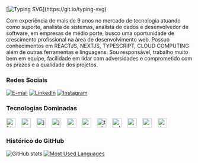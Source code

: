 [![Typing SVG](https://readme-typing-svg.demolab.com?font=Fira+Code&weight=700&pause=1000&color=1600FF&random=false&width=480&lines=Ol%C3%A1%2C+Seja+muito+bem+vindo!)](https://git.io/typing-svg)

<p align="left">
Com experiência de mais de 9 anos no mercado de tecnologia atuando como suporte, analista de sistemas, analista de dados e desenvolvedor de software, em empresas de médio porte, busco uma oportunidade de crescimento profissional na área de desenvolvimento web. Possuo conhecimentos em REACTJS, NEXTJS, TYPESCRIPT, CLOUD COMPUTING além de outras ferramentas e linguagens. Sou responsável, trabalho muito bem em equipe, facilidade em lidar com adversidades e comprometido com os prazos e a qualidade dos projetos.
</p>

<h3 align="left">Redes Sociais</h3>

[![E-mail](https://img.shields.io/badge/-Email-000?style=for-the-badge&logo=microsoft-outlook&logoColor=1600FF&color:FFF)](mailto:alan.barbosa97@outlook.com)
[![LinkedIn](https://img.shields.io/badge/-LinkedIn-000?style=for-the-badge&logo=linkedin&logoColor=1600FF&color:FFF)](https://www.linkedin.com/in/dev-alan-barbosa/)
[![Instagram](https://img.shields.io/badge/-Instagram-000?style=for-the-badge&logo=instagram&logoColor=1600FF&color:FFF)](https://www.instagram.com/alansxsx/)

<h3 align="left">Tecnologias Dominadas</h3>

<div align="left">
  <img src="https://cdn.jsdelivr.net/gh/devicons/devicon/icons/html5/html5-original.svg" height="25" alt="html5 logo"  />
  <img width="8" />
  <img src="https://cdn.jsdelivr.net/gh/devicons/devicon/icons/css3/css3-original.svg" height="25" alt="css3 logo"  />
  <img width="8" />
  <img src="https://cdn.jsdelivr.net/gh/devicons/devicon/icons/javascript/javascript-plain.svg" height="25" alt="javascript logo"  />
  <img width="8" />
  <img src="https://cdn.jsdelivr.net/gh/devicons/devicon/icons/typescript/typescript-plain.svg" height="25" alt="javascript logo"  />
  <img width="8" />
  <img src="https://cdn.jsdelivr.net/gh/devicons/devicon/icons/react/react-original.svg" height="25" alt="react logo"  />
  <img width="8" />
  <img src="https://cdn.jsdelivr.net/gh/devicons/devicon/icons/nextjs/nextjs-original.svg" height="25" alt="next logo"  />
  <img width="8" />
  <img src="https://cdn.jsdelivr.net/gh/devicons/devicon/icons/tailwindcss/tailwindcss-original.svg" height="25" alt="tailwind logo"  />
  <img width="8" />
  <img src="https://cdn.jsdelivr.net/gh/devicons/devicon/icons/microsoftsqlserver/microsoftsqlserver-original.svg" height="25" alt="sqlserver logo"  />
  <img width="8" />
  <img src="https://cdn.jsdelivr.net/gh/devicons/devicon/icons/nodejs/nodejs-original.svg" height="25" alt="node logo"  />
  <img width="8" />
  <img src="https://cdn.jsdelivr.net/gh/devicons/devicon/icons/mysql/mysql-original.svg" height="25" alt="mysql logo"  />
  <img width="8" />
  <img src="https://cdn.jsdelivr.net/gh/devicons/devicon/icons/docker/docker-original.svg" height="25" alt="docker logo"  />
</div>

<h3 aling="left">Histórico do GitHub</h3>

![GitHub stats](https://github-readme-stats-git-masterrstaa-rickstaa.vercel.app/api?username=alanSxSx&hide_title=true&show_icons=true&include_all_commits=false&count_private=true&line_height=25&hide=issues&bg_color=000&title_color=1600FF&text_color=FFF&border_radius=3&border_color=36123c&icon_color=1600FF&theme=jolly)
[![Most Used Languages](https://github-readme-stats-git-masterrstaa-rickstaa.vercel.app/api/top-langs/?username=alanSxSx&line_height=10&card_width=290&layout=compact&hide_title=false&count_private=true&langs_count=4&show_icons=true&title_color=1600FF&hide=html,css&bg_color=000&text_color=8B8B8B&border_radius=3&border_color=561760&count_private=true)](https://github.com/alanSxSx/github-readme-stats)
<br>
